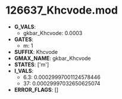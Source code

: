 # 126637_Khcvode.mod

- **G_VALS**:
  - gkbar_Khcvode: 0.0003
- **GATES**:
  - m: 1
- **SUFFIX**: Khcvode
- **GMAX_NAME**: gkbar_Khcvode
- **STATES**: ['m']
- **I_VALS**:
  - 6.3: 0.00029997001124578446
  - 37: 0.00029997032650625074
- **ERROR_FLAGS**: []
